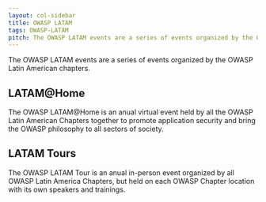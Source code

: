 ```yaml
---
layout: col-sidebar
title: OWASP LATAM
tags: OWASP-LATAM
pitch: The OWASP LATAM events are a series of events organized by the OWASP Latin American chapters
---
```


The OWASP LATAM events are a series of events organized by the OWASP Latin American chapters.

## LATAM@Home
The OWASP LATAM@Home is an anual virtual event held by all the OWASP Latin American Chapters together to promote application security and bring the OWASP philosophy to all sectors of society.

## LATAM Tours
The OWASP LATAM Tour is an anual in-person event organized by all OWASP Latin America Chapters, but held on each OWASP Chapter location with its own speakers and trainings.
